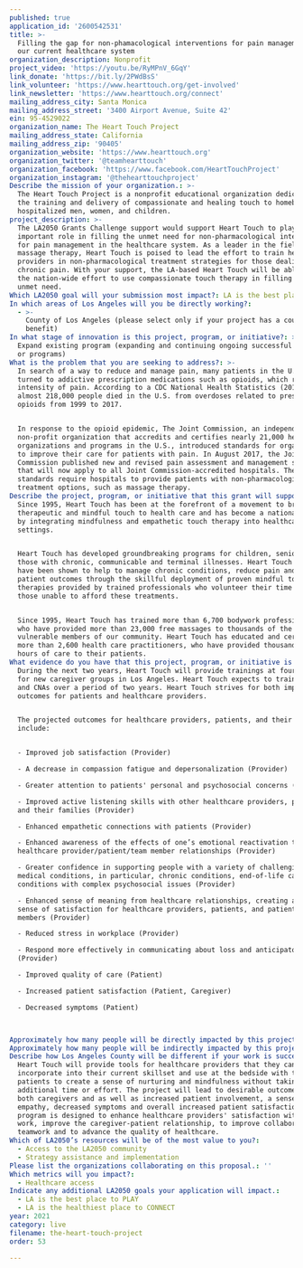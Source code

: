 ```yaml
---
published: true
application_id: '2600542531'
title: >-
  Filling the gap for non-phamacological interventions for pain management in
  our current healthcare system
organization_description: Nonprofit
project_video: 'https://youtu.be/RyMPnV_6GqY'
link_donate: 'https://bit.ly/2PWdBsS'
link_volunteer: 'https://www.hearttouch.org/get-involved'
link_newsletter: 'https://www.hearttouch.org/connect'
mailing_address_city: Santa Monica
mailing_address_street: '3400 Airport Avenue, Suite 42'
ein: 95-4529022
organization_name: The Heart Touch Project
mailing_address_state: California
mailing_address_zip: '90405'
organization_website: 'https://www.hearttouch.org'
organization_twitter: '@teamhearttouch'
organization_facebook: 'https://www.facebook.com/HeartTouchProject'
organization_instagram: '@thehearttouchproject'
Describe the mission of your organization.: >-
  The Heart Touch Project is a nonprofit educational organization dedicated to
  the training and delivery of compassionate and healing touch to homebound or
  hospitalized men, women, and children. 
project_description: >-
  The LA2050 Grants Challenge support would support Heart Touch to play an
  important role in filling the unmet need for non-pharmacological interventions
  for pain management in the healthcare system. As a leader in the field of
  massage therapy, Heart Touch is poised to lead the effort to train healthcare
  providers in non-pharmacological treatment strategies for those dealing with
  chronic pain. With your support, the LA-based Heart Touch will be able to lead
  the nation-wide effort to use compassionate touch therapy in filling this
  unmet need.
Which LA2050 goal will your submission most impact?: LA is the best place to LIVE
In which areas of Los Angeles will you be directly working?:
  - >-
    County of Los Angeles (please select only if your project has a countywide
    benefit)
In what stage of innovation is this project, program, or initiative?: >-
  Expand existing program (expanding and continuing ongoing successful projects
  or programs)
What is the problem that you are seeking to address?: >-
  In search of a way to reduce and manage pain, many patients in the U.S. have
  turned to addictive prescription medications such as opioids, which reduce the
  intensity of pain. According to a CDC National Health Statistics (2019),
  almost 218,000 people died in the U.S. from overdoses related to prescription
  opioids from 1999 to 2017. 


  In response to the opioid epidemic, The Joint Commission, an independent
  non-profit organization that accredits and certifies nearly 21,000 health care
  organizations and programs in the U.S., introduced standards for organizations
  to improve their care for patients with pain. In August 2017, the Joint
  Commission published new and revised pain assessment and management standards
  that will now apply to all Joint Commission-accredited hospitals. The new
  standards require hospitals to provide patients with non-pharmacological pain
  treatment options, such as massage therapy. 
Describe the project, program, or initiative that this grant will support to address the problem identified.: >-
  Since 1995, Heart Touch has been at the forefront of a movement to bring
  therapeutic and mindful touch to health care and has become a national leader
  by integrating mindfulness and empathetic touch therapy into healthcare
  settings.


  Heart Touch has developed groundbreaking programs for children, seniors, and
  those with chronic, communicable and terminal illnesses. Heart Touch programs
  have been shown to help to manage chronic conditions, reduce pain and improve
  patient outcomes through the skillful deployment of proven mindful touch
  therapies provided by trained professionals who volunteer their time to serve
  those unable to afford these treatments.


  Since 1995, Heart Touch has trained more than 6,700 bodywork professionals,
  who have provided more than 23,000 free massages to thousands of the most
  vulnerable members of our community. Heart Touch has educated and certified
  more than 2,600 health care practitioners, who have provided thousands of
  hours of care to their patients.
What evidence do you have that this project, program, or initiative is or will be successful, and how will you define and measure success?: >+
  During the next two years, Heart Touch will provide trainings at four sites
  for new caregiver groups in Los Angeles. Heart Touch expects to train 520 RNs
  and CNAs over a period of two years. Heart Touch strives for both improved
  outcomes for patients and healthcare providers.  


  The projected outcomes for healthcare providers, patients, and their families
  include: 


  - Improved job satisfaction (Provider) 

  - A decrease in compassion fatigue and depersonalization (Provider)

  - Greater attention to patients' personal and psychosocial concerns (Provider)

  - Improved active listening skills with other healthcare providers, patients
  and their families (Provider)

  - Enhanced empathetic connections with patients (Provider)

  - Enhanced awareness of the effects of one’s emotional reactivation the
  healthcare provider/patient/team member relationships (Provider)

  - Greater confidence in supporting people with a variety of challenging
  medical conditions, in particular, chronic conditions, end-of-life care and
  conditions with complex psychosocial issues (Provider)

  - Enhanced sense of meaning from healthcare relationships, creating a greater
  sense of satisfaction for healthcare providers, patients, and patient family
  members (Provider)

  - Reduced stress in workplace (Provider)

  - Respond more effectively in communicating about loss and anticipatory grief
  (Provider) 

  - Improved quality of care (Patient) 

  - Increased patient satisfaction (Patient, Caregiver) 

  - Decreased symptoms (Patient)



Approximately how many people will be directly impacted by this project, program, or initiative?: '520'
Approximately how many people will be indirectly impacted by this project, program, or initiative?: ''
Describe how Los Angeles County will be different if your work is successful.: >-
  Heart Touch will provide tools for healthcare providers that they can
  incorporate into their current skillset and use at the bedside with their
  patients to create a sense of nurturing and mindfulness without taking
  additional time or effort. The project will lead to desirable outcomes for
  both caregivers and as well as increased patient involvement, a sense of
  empathy, decreased symptoms and overall increased patient satisfaction. The
  program is designed to enhance healthcare providers' satisfaction with their
  work, improve the caregiver-patient relationship, to improve collaborative
  teamwork and to advance the quality of healthcare. 
Which of LA2050’s resources will be of the most value to you?:
  - Access to the LA2050 community
  - Strategy assistance and implementation
Please list the organizations collaborating on this proposal.: ''
Which metrics will you impact?:
  - Healthcare access
Indicate any additional LA2050 goals your application will impact.:
  - LA is the best place to PLAY
  - LA is the healthiest place to CONNECT
year: 2021
category: live
filename: the-heart-touch-project
order: 53

---
```

